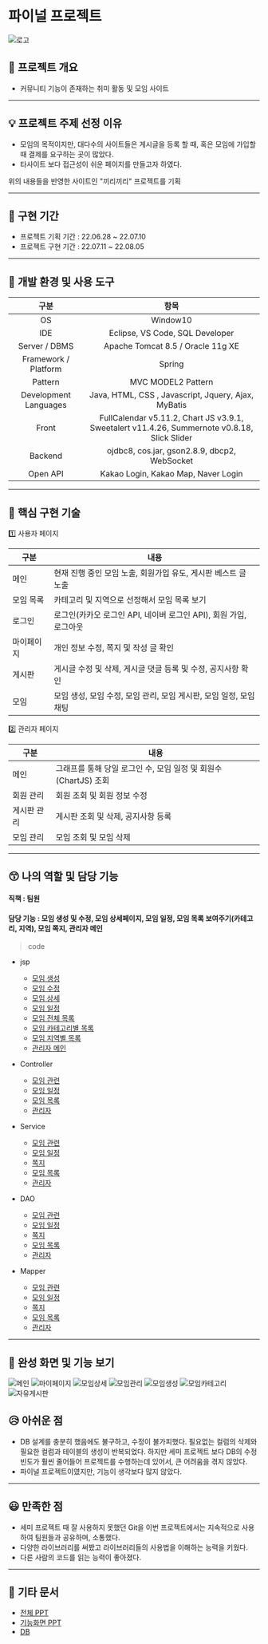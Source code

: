 # 파이널 프로젝트
![로고](./screenshoots/logo.png)

## 📖 프로젝트 개요
- 커뮤니티 기능이 존재하는 취미 활동 및 모임 사이트

---------------------------------------
## 💡 프로젝트 주제 선정 이유
- 모임의 목적이지만, 대다수의 사이트들은 게시글을 등록 할 때, 혹은 모임에 가입할 때 결제를 요구하는 곳이 많았다.
- 타사이트 보다 접근성이 쉬운 페이지를 만들고자 하였다.

위의 내용들을 반영한 사이트인 "끼리끼리" 프로젝트를 기획

---------------------------------------
## 📆 구현 기간

- 프로젝트 기획 기간 : 22.06.28 ~ 22.07.10
- 프로젝트 구현 기간 : 22.07.11 ~ 22.08.05
---------------------------------------
## 🔨 개발 환경 및 사용 도구
|구분|항목|
|:---:|:---:|
|OS|Window10|
|IDE|Eclipse, VS Code, SQL Developer|
|Server / DBMS|Apache Tomcat 8.5 / Oracle 11g XE|
|Framework / Platform|Spring|
|Pattern|MVC MODEL2 Pattern|
|Development Languages|Java, HTML, CSS , Javascript, Jquery, Ajax, MyBatis|
|Front|FullCalendar v5.11.2, Chart JS v3.9.1, Sweetalert v11.4.26,  Summernote v0.8.18, Slick Slider|
|Backend|ojdbc8, cos.jar, gson2.8.9, dbcp2, WebSocket|
|Open API|Kakao Login, Kakao Map, Naver Login|

---------------------------------------



## 🔎 핵심 구현 기술

1️⃣ 사용자 페이지


|구분|내용|
|---|---|
|메인|현재 진행 중인 모임 노출, 회원가입 유도, 게시판 베스트 글 노출|
|모임 목록|카테고리 및 지역으로 선정해서 모임 목록 보기|
|로그인|로그인(카카오 로그인 API, 네이버 로그인 API), 회원 가입, 로그아웃|
|마이페이지|개인 정보 수정, 쪽지 및 작성 글 확인|
|게시판|게시글 수정 및 삭제, 게시글 댓글 등록 및 수정, 공지사항 확인|
|모임|모임 생성, 모임 수정, 모임 관리, 모임 게시판, 모임 일정, 모임 채팅|



2️⃣ 관리자 페이지

|구분|내용|
|---|---|
|메인|그래프를 통해 당일 로그인 수, 모임 일정 및 회원수(ChartJS) 조회|
|회원 관리|회원 조회 및 회원 정보 수정|
|게시판 관리|게시판 조회 및 삭제, 공지사항 등록|
|모임 관리|모임 조회 및 모임 삭제|

---------------------------------------


## 😙 나의 역할 및 담당 기능

#### 직책 : 팀원

#### 담당 기능 : 모임 생성 및 수정, 모임 상세페이지, 모임 일정, 모임 목록 보여주기(카테고리, 지역), 모임 쪽지, 관리자 메인


> code
* jsp
  * [모임 생성](https://github.com/kimyeong96/Final_Project/blob/main/src/main/webapp/WEB-INF/views/group/createGroup.jsp)
  * [모임 수정](https://github.com/kimyeong96/Final_project/blob/main/src/main/webapp/WEB-INF/views/group/modifyGroup.jsp)
  * [모임 상세](https://github.com/kimyeong96/Final_project/blob/main/src/main/webapp/WEB-INF/views/group/groupDetail.jsp)
  * [모임 일정](https://github.com/kimyeong96/Final_project/blob/main/src/main/webapp/WEB-INF/views/group/groupCalendar.jsp)
  * [모임 전체 목록](https://github.com/kimyeong96/Final_project/blob/main/src/main/webapp/WEB-INF/views/user/viewAllGroupList.jsp)
  * [모임 카테고리별 목록](https://github.com/kimyeong96/Final_project/blob/main/src/main/webapp/WEB-INF/views/user/categorySelected.jsp)
  * [모임 지역별 목록](https://github.com/kimyeong96/Final_project/blob/main/src/main/webapp/WEB-INF/views/user/siteSelected.jsp)
  * [관리자 메인](https://github.com/kimyeong96/Final_project/blob/main/src/main/webapp/WEB-INF/views/admin/adminMain.jsp)

* Controller
  * [모임 관련](https://github.com/kimyeong96/Final_project/blob/main/src/main/java/com/kiri/controller/GroupController.java)
  * [모임 일정](https://github.com/kimyeong96/Final_project/blob/main/src/main/java/com/kiri/controller/GroupCalendar.java)
  * [모임 목록](https://github.com/kimyeong96/Final_project/blob/main/src/main/java/com/kiri/controller/UserController.java)
  * [관리자](https://github.com/kimyeong96/Final_project/blob/main/src/main/java/com/kiri/controller/AdminController.java)

* Service
  * [모임 관련](https://github.com/kimyeong96/Final_project/blob/main/src/main/java/com/kiri/service/Tbl_GroupService.java)
  * [모임 일정](https://github.com/kimyeong96/Final_project/blob/main/src/main/java/com/kiri/service/GroupCalendarService.java)
  * [쪽지](https://github.com/kimyeong96/Final_project/blob/main/src/main/java/com/kiri/service/MessageService.java)
  * [모임 목록](https://github.com/kimyeong96/Final_project/blob/main/src/main/java/com/kiri/service/UserService.java)
  * [관리자](https://github.com/kimyeong96/Final_project/blob/main/src/main/java/com/kiri/service/AdminService.java)

* DAO
  * [모임 관련](https://github.com/kimyeong96/Final_project/blob/main/src/main/java/com/kiri/dao/Tbl_GroupDAO.java)
  * [모임 일정](https://github.com/kimyeong96/Final_project/blob/main/src/main/java/com/kiri/dao/UserDAO.java)
  * [쪽지](https://github.com/kimyeong96/Final_project/blob/main/src/main/java/com/kiri/dao/MessageDAO.java)
  * [모임 목록](https://github.com/kimyeong96/Final_project/blob/main/src/main/java/com/kiri/dao/UserDAO.java)
  * [관리자](https://github.com/kimyeong96/Final_project/blob/main/src/main/java/com/kiri/dao/AdminDAO.java)

* Mapper
  * [모임 관련](https://github.com/kimyeong96/Final_project/blob/main/src/main/resources/mappers/group-mapper.xml)
  * [모임 일정](https://github.com/kimyeong96/Final_project/blob/main/src/main/resources/mappers/group-calendar-mapper.xml)
  * [쪽지](https://github.com/kimyeong96/Final_project/blob/main/src/main/resources/mappers/message-mapper.xml)
  * [모임 목록](https://github.com/kimyeong96/Final_project/blob/main/src/main/resources/mappers/user-mapper.xml)
  * [관리자](https://github.com/kimyeong96/Final_project/blob/main/src/main/resources/mappers/admin-mapper.xml)
---------------------------------------


## 📸 완성 화면 및 기능 보기
![메인](./screenshoots/메인.png)
![마이페이지](./screenshoots/마이페이지.png)
![모임상세](./screenshoots/모임상세.png)
![모임관리](./screenshoots/모임관리.png)
![모임생성](./screenshoots/모임생성.png)
![모임카테고리](./screenshoots/모임카테고리.png)
![자유게시판](./screenshoots/자유게시판.png)



## 😥 아쉬운 점
- DB 설계를 충분히 했음에도 불구하고, 수정이 불가피했다. 필요없는 컬럼의 삭제와 필요한 컬럼과 테이블의 생성이 반복되었다. 하지만 세미 프로젝트 보다 DB의 수정 빈도가 훨씬 줄어들어 프로젝트를 수행하는데 있어서, 큰 어려움을 겪지 않았다.
- 파이널 프로젝트이였지만, 기능이 생각보다 많지 않았다.

---------------------------------------

## 😃 만족한 점
- 세미 프로젝트 때 잘 사용하지 못했던 Git을 이번 프로젝트에서는 지속적으로 사용하여 팀원들과 공유하며, 소통했다.
- 다양한 라이브러리를 써봤고 라이브러리들의 사용법을 이해하는 능력을 키웠다.
- 다른 사람의 코드를 읽는 능력이 좋아졌다.
---------------------------------------

## 📑 기타 문서
* [전체 PPT](https://github.com/kimyeong96/Final_project/blob/main/ppt/%EC%A0%84%EC%B2%B4%20ppt.pptx)
* [기능화면 PPT](https://github.com/kimyeong96/Final_Project/blob/main/ppt/%EA%B8%B0%EB%8A%A5%ED%99%94%EB%A9%B4.pptx)
* [DB](https://github.com/kimyeong96/Final_project/blob/main/screenshoots/DB.png)


